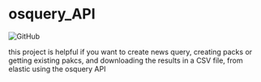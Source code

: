 # osquery_API
![GitHub](https://img.shields.io/github/license/kaykRodr1gu3s/osquery_API)

this project is helpful if you want to create news query, creating packs or getting existing pakcs, and downloading the results in a CSV file, from elastic using the osquery API
